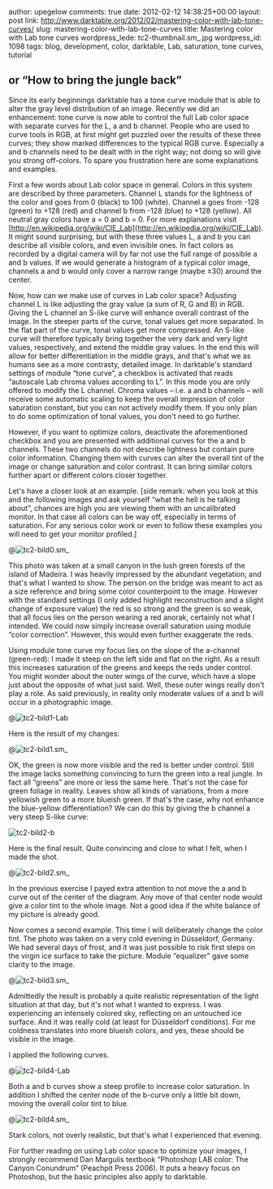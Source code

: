 author: upegelow
comments: true
date: 2012-02-12 14:38:25+00:00
layout: post
link: http://www.darktable.org/2012/02/mastering-color-with-lab-tone-curves/
slug: mastering-color-with-lab-tone-curves
title: Mastering color with Lab tone curves
wordpress_lede: tc2-thumbnail.sm_.jpg
wordpress_id: 1098
tags: blog, development, color, darktable, Lab, saturation, tone curves, tutorial



## or “How to bring the jungle back”

Since its early beginnings darktable has a tone curve module that is able to alter the gray level distribution of an image. Recently we did an enhancement: tone curve is now able to control the full Lab color space with separate curves for the L, a and b channel. People who are used to curve tools in RGB, at first might get puzzled over the results of these three curves; they show marked differences to the typical RGB curve. Especially a and b channels need to be dealt with in the right way; not doing so will give you strong off-colors. To spare you frustration here are some explanations and examples.

First a few words about Lab color space in general. Colors in this system are described by three parameters. Channel L stands for the lightness of the color and goes from 0 (black) to 100 (white). Channel a goes from -128 (green) to +128 (red) and channel b from -128 (blue) to +128 (yellow). All neutral gray colors have a = 0 and b = 0. For more explanations visit [http://en.wikipedia.org/wiki/CIE_Lab](http://en.wikipedia.org/wiki/CIE_Lab). It might sound surprising, but with these three values L, a and b you can describe all visible colors, and even invisible ones. In fact colors as recorded by a digital camera will by far not use the full range of possible a and b values. If we would generate a histogram of a typical color image, channels a and b would only cover a narrow range (maybe ±30) around the center.

Now, how can we make use of curves in Lab color space? Adjusting channel L is like adjusting the gray value (a sum of R, G and B) in RGB. Giving the L channel an S-like curve will enhance overall contrast of the image. In the steeper parts of the curve, tonal values get more separated. In the flat part of the curve, tonal values get more compressed. An S-like curve will therefore typically bring together the very dark and very light values, respectively, and extend the middle gray values. In the end this will allow for better differentiation in the middle grays, and that's what we as humans see as a more contrasty, detailed image. In darktable's standard settings of module “tone curve”, a checkbox is activated that reads “autoscale Lab chroma values according to L”. In this mode you are only offered to modify the L channel. Chroma values – i.e. a and b channels – will receive some automatic scaling to keep the overall impression of color saturation constant, but you can not actively modify them. If you only plan to do some optimization of tonal values, you don't need to go further.

However, if you want to optimize colors, deactivate the aforementioned checkbox and you are presented with additional curves for the a and b channels. These two channels do not describe lightness but contain pure color information. Changing them with curves can alter the overall tint of the image or change saturation and color contrast. It can bring similar colors further apart or different colors closer together.

Let's have a closer look at an example. [side remark: when you look at this and the following images and ask yourself “what the hell is he talking about”, chances are high you are viewing them with an uncalibrated monitor. In that case all colors can be way off, especially in terms of saturation. For any serious color work or even to follow these examples you will need to get your monitor profiled.]

@![tc2-bild0.sm_](tc2-bild0.sm_.jpg)

This photo was taken at a small canyon in the lush green forests of the island of Madeira. I was heavily impressed by the abundant vegetation; and that's what I wanted to show. The person on the bridge was meant to act as a size reference and bring some color counterpoint to the image. However with the standard settings (I only added highlight reconstruction and a slight change of exposure value) the red is so strong and the green is so weak, that all focus lies on the person wearing a red anorak, certainly not what I intended. We could now simply increase overall saturation using module “color correction”. However, this would even further exaggerate the reds.

Using module tone curve my focus lies on the slope of the a-channel (green-red): I made it steep on the left side and flat on the right. As a result this increases saturation of the greens and keeps the reds under control. You might wonder about the outer wings of the curve, which have a slope just about the opposite of what just said. Well, these outer wings really don't play a role. As said previously, in reality only moderate values of a and b will occur in a photographic image.

@![tc2-bild1-Lab](tc2-bild1-Lab.jpg)

Here is the result of my changes:

@![tc2-bild1.sm_](tc2-bild1.sm_.jpg)

OK, the green is now more visible and the red is better under control. Still the image lacks something convincing to turn the green into a real jungle. In fact all “greens” are more or less the same here. That's not the case for green foliage in reality. Leaves show all kinds of variations, from a more yellowish green to a more blueish green. If that's the case, why not enhance the blue-yellow differentiation? We can do this by giving the b channel a very steep S-like curve:

![tc2-bild2-b]({attach}tc2-bild2-b.jpg)

Here is the final result. Quite convincing and close to what I felt, when I made the shot.

@![tc2-bild2.sm_](tc2-bild2.sm_.jpg)

In the previous exercise I payed extra attention to not move the a and b curve out of the center of the diagram. Any move of that center node would give a color tint to the whole image. Not a good idea if the white balance of my picture is already good.

Now comes a second example. This time I will deliberately change the color tint. The photo was taken on a very cold evening in Düsseldorf, Germany. We had several days of frost, and it was just possible to risk first steps on the virgin ice surface to take the picture. Module “equalizer” gave some clarity to the image.

@![tc2-bild3.sm_](tc2-bild3.sm_.jpg)

Admittedly the result is probably a quite realistic representation of the light situation at that day, but it's not what I wanted to express. I was experiencing an intensely colored sky, reflecting on an untouched ice surface. And it was really cold (at least for Düsseldorf conditions). For me coldness translates into more blueish colors, and yes, these should be visible in the image.

I applied the following curves.

@![tc2-bild4-Lab](tc2-bild4-Lab.jpg)

Both a and b curves show a steep profile to increase color saturation. In addition I shifted the center node of the b-curve only a little bit down, moving the overall color tint to blue.

@![tc2-bild4.sm_](tc2-bild4.sm_.jpg)

Stark colors, not overly realistic, but that's what I experienced that evening.

For further reading on using Lab color space to optimize your images, I strongly recommend Dan Margulis textbook “Photoshop LAB color: The Canyon Conundrum” (Peachpit Press 2006). It puts a heavy focus on Photoshop, but the basic principles also apply to darktable.
